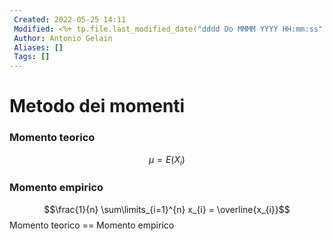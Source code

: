 ```yaml
---
 Created: 2022-05-25 14:11
 Modified: <%+ tp.file.last_modified_date("dddd Do MMMM YYYY HH:mm:ss") %>
 Author: Antonio Gelain
 Aliases: []
 Tags: []
---
```


# Metodo dei momenti
### Momento teorico
$$\mu = E(X_{i})$$
### Momento empirico
$$\frac{1}{n} \sum\limits_{i=1}^{n} x_{i} = \overline{x_{i}}$$
Momento teorico == Momento empirico

